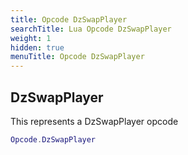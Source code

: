 ```yaml
---
title: Opcode DzSwapPlayer
searchTitle: Lua Opcode DzSwapPlayer
weight: 1
hidden: true
menuTitle: Opcode DzSwapPlayer
---
```

## DzSwapPlayer

This represents a DzSwapPlayer opcode
```lua
Opcode.DzSwapPlayer
```
